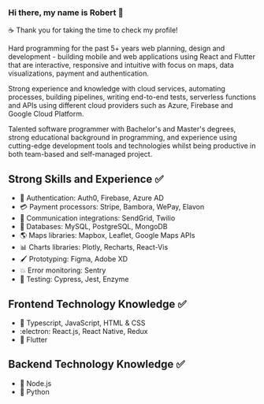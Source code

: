 ### Hi there, my name is Robert 👋

:coffee: Thank you for taking the time to check my profile! 

Hard programming for the past 5+ years web planning, design and development - building mobile and web applications using React and Flutter that are interactive, responsive and intuitive with focus on maps, data visualizations, payment and authentication.

Strong experience and knowledge with cloud services, automating processes, building pipelines, writing end-to-end tests, serverless functions and APIs using different cloud providers such as Azure, Firebase and Google Cloud Platform.

Talented software programmer with Bachelor's and Master's degrees, strong educational background in programming, and experience using cutting-edge development tools and technologies whilst being productive in both team-based and self-managed project.

## Strong Skills and Experience :white_check_mark:
- :closed_lock_with_key: Authentication: Auth0, Firebase, Azure AD
- :credit_card: Payment processors: Stripe, Bambora, WePay, Elavon
- 💬 Communication integrations: SendGrid, Twilio 
- :floppy_disk: Databases: MySQL, PostgreSQL, MongoDB
- :earth_americas: Maps libraries: Mapbox, Leaflet, Google Maps APIs
- :bar_chart: Charts libraries: Plotly, Recharts, React-Vis
- :paintbrush: Prototyping: Figma, Adobe XD
- :collision: Error monitoring: Sentry
- :construction_worker: Testing: Cypress, Jest, Enzyme


## Frontend Technology Knowledge :white_check_mark:
- :scroll: Typescript, JavaScript, HTML & CSS
- :electron: React.js, React Native, Redux
- :dart: Flutter

## Backend Technology Knowledge :white_check_mark:
- :green_book: Node.js
- :snake: Python

<!--
**Robert-OP/robert-op** is a ✨ _special_ ✨ repository because its `README.md` (this file) appears on your GitHub profile.

Here are some ideas to get you started:

- 🔭 I’m currently working on ...
- 🌱 I’m currently learning ...
- 👯 I’m looking to collaborate on ...
- 🤔 I’m looking for help with ...
- 💬 Ask me about ...
- 📫 How to reach me: ...
- 😄 Pronouns: ...
- ⚡ Fun fact: ...
-->
